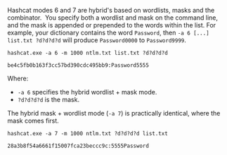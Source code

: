 Hashcat modes 6 and 7 are hybrid's based on wordlists, masks and the combinator.  You specify both a wordlist and mask on the command line, and the mask is appended or prepended to the words within the list. For example, your dictionary contains the word `Password`, then `-a 6 [...] list.txt ?d?d?d?d` will produce `Password0000` to `Password9999`.

```shell
hashcat.exe -a 6 -m 1000 ntlm.txt list.txt ?d?d?d?d

be4c5fb0b163f3cc57bd390cdc495bb9:Password5555
```

Where:

-   `-a 6` specifies the hybrid wordlist + mask mode.
-   `?d?d?d?d` is the mask.

The hybrid mask + wordlist mode (`-a 7`) is practically identical, where the mask comes first.

```shell
hashcat.exe -a 7 -m 1000 ntlm.txt ?d?d?d?d list.txt

28a3b8f54a6661f15007fca23beccc9c:5555Password
```